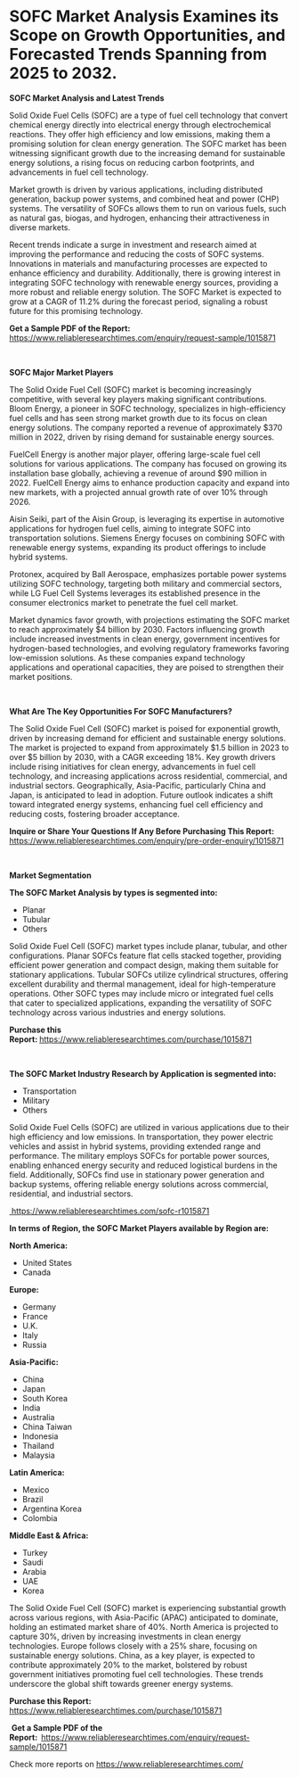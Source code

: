 <p><h1>SOFC Market Analysis Examines its Scope on Growth Opportunities, and Forecasted Trends Spanning from 2025 to 2032.</h1></p><p><strong>SOFC Market Analysis and Latest Trends</strong></p>
<p><p>Solid Oxide Fuel Cells (SOFC) are a type of fuel cell technology that convert chemical energy directly into electrical energy through electrochemical reactions. They offer high efficiency and low emissions, making them a promising solution for clean energy generation. The SOFC market has been witnessing significant growth due to the increasing demand for sustainable energy solutions, a rising focus on reducing carbon footprints, and advancements in fuel cell technology.</p><p>Market growth is driven by various applications, including distributed generation, backup power systems, and combined heat and power (CHP) systems. The versatility of SOFCs allows them to run on various fuels, such as natural gas, biogas, and hydrogen, enhancing their attractiveness in diverse markets.</p><p>Recent trends indicate a surge in investment and research aimed at improving the performance and reducing the costs of SOFC systems. Innovations in materials and manufacturing processes are expected to enhance efficiency and durability. Additionally, there is growing interest in integrating SOFC technology with renewable energy sources, providing a more robust and reliable energy solution. The SOFC Market is expected to grow at a CAGR of 11.2% during the forecast period, signaling a robust future for this promising technology.</p></p>
<p><strong>Get a Sample PDF of the Report:&nbsp;</strong> <a href="https://www.reliableresearchtimes.com/enquiry/request-sample/1015871?utm_campaign=3227&utm_medium=2&utm_source=Github&utm_content=ia&utm_term=07042025&utm_id=sofc">https://www.reliableresearchtimes.com/enquiry/request-sample/1015871</a></p>
<p>&nbsp;</p>
<p><strong>SOFC Major Market Players</strong></p>
<p><p>The Solid Oxide Fuel Cell (SOFC) market is becoming increasingly competitive, with several key players making significant contributions. Bloom Energy, a pioneer in SOFC technology, specializes in high-efficiency fuel cells and has seen strong market growth due to its focus on clean energy solutions. The company reported a revenue of approximately $370 million in 2022, driven by rising demand for sustainable energy sources.</p><p>FuelCell Energy is another major player, offering large-scale fuel cell solutions for various applications. The company has focused on growing its installation base globally, achieving a revenue of around $90 million in 2022. FuelCell Energy aims to enhance production capacity and expand into new markets, with a projected annual growth rate of over 10% through 2026.</p><p>Aisin Seiki, part of the Aisin Group, is leveraging its expertise in automotive applications for hydrogen fuel cells, aiming to integrate SOFC into transportation solutions. Siemens Energy focuses on combining SOFC with renewable energy systems, expanding its product offerings to include hybrid systems.</p><p>Protonex, acquired by Ball Aerospace, emphasizes portable power systems utilizing SOFC technology, targeting both military and commercial sectors, while LG Fuel Cell Systems leverages its established presence in the consumer electronics market to penetrate the fuel cell market.</p><p>Market dynamics favor growth, with projections estimating the SOFC market to reach approximately $4 billion by 2030. Factors influencing growth include increased investments in clean energy, government incentives for hydrogen-based technologies, and evolving regulatory frameworks favoring low-emission solutions. As these companies expand technology applications and operational capacities, they are poised to strengthen their market positions.</p></p>
<p>&nbsp;</p>
<p><strong>What Are The Key Opportunities For SOFC Manufacturers?</strong></p>
<p><p>The Solid Oxide Fuel Cell (SOFC) market is poised for exponential growth, driven by increasing demand for efficient and sustainable energy solutions. The market is projected to expand from approximately $1.5 billion in 2023 to over $5 billion by 2030, with a CAGR exceeding 18%. Key growth drivers include rising initiatives for clean energy, advancements in fuel cell technology, and increasing applications across residential, commercial, and industrial sectors. Geographically, Asia-Pacific, particularly China and Japan, is anticipated to lead in adoption. Future outlook indicates a shift toward integrated energy systems, enhancing fuel cell efficiency and reducing costs, fostering broader acceptance.</p></p>
<p><strong>Inquire or Share Your Questions If Any Before Purchasing This Report:</strong> <a href="https://www.reliableresearchtimes.com/enquiry/pre-order-enquiry/1015871?utm_campaign=3227&utm_medium=2&utm_source=Github&utm_content=ia&utm_term=07042025&utm_id=sofc">https://www.reliableresearchtimes.com/enquiry/pre-order-enquiry/1015871</a></p>
<p>&nbsp;</p>
<p><strong>Market Segmentation</strong></p>
<p><strong>The SOFC Market Analysis by types is segmented into:</strong></p>
<p><ul><li>Planar</li><li>Tubular</li><li>Others</li></ul></p>
<p><p>Solid Oxide Fuel Cell (SOFC) market types include planar, tubular, and other configurations. Planar SOFCs feature flat cells stacked together, providing efficient power generation and compact design, making them suitable for stationary applications. Tubular SOFCs utilize cylindrical structures, offering excellent durability and thermal management, ideal for high-temperature operations. Other SOFC types may include micro or integrated fuel cells that cater to specialized applications, expanding the versatility of SOFC technology across various industries and energy solutions.</p></p>
<p><strong>Purchase this Report:&nbsp;</strong><a href="https://www.reliableresearchtimes.com/purchase/1015871?utm_campaign=3227&utm_medium=2&utm_source=Github&utm_content=ia&utm_term=07042025&utm_id=sofc">https://www.reliableresearchtimes.com/purchase/1015871</a></p>
<p>&nbsp;</p>
<p><strong>The SOFC Market Industry Research by Application is segmented into:</strong></p>
<p><ul><li>Transportation</li><li>Military</li><li>Others</li></ul></p>
<p><p>Solid Oxide Fuel Cells (SOFC) are utilized in various applications due to their high efficiency and low emissions. In transportation, they power electric vehicles and assist in hybrid systems, providing extended range and performance. The military employs SOFCs for portable power sources, enabling enhanced energy security and reduced logistical burdens in the field. Additionally, SOFCs find use in stationary power generation and backup systems, offering reliable energy solutions across commercial, residential, and industrial sectors.</p></p>
<p><a href="https://www.reliableresearchtimes.com/sofc-r1015871?utm_campaign=3227&utm_medium=2&utm_source=Github&utm_content=ia&utm_term=07042025&utm_id=sofc">&nbsp;https://www.reliableresearchtimes.com/sofc-r1015871</a></p>
<p><strong>In terms of Region, the SOFC Market Players available by Region are:</strong></p>
<p>
    <p> <strong> North America: </strong>
        <ul>
            <li>United States</li>
            <li>Canada</li>
        </ul>
        </p> 
    <p> <strong> Europe: </strong>
        <ul>
            <li>Germany</li>
            <li>France</li>
            <li>U.K.</li>
            <li>Italy</li>
            <li>Russia</li>
        </ul>
        </p> 
    <p> <strong> Asia-Pacific: </strong>
        <ul>
            <li>China</li>
            <li>Japan</li>
            <li>South Korea</li>
            <li>India</li>
            <li>Australia</li>
            <li>China Taiwan</li>
            <li>Indonesia</li>
            <li>Thailand</li>
            <li>Malaysia</li>
        </ul>
        </p> 
    <p> <strong> Latin America: </strong>
        <ul>
            <li>Mexico</li>
            <li>Brazil</li>
            <li>Argentina Korea</li>
            <li>Colombia</li>
        </ul>
        </p> 
    <p> <strong> Middle East & Africa: </strong>
        <ul>
            <li>Turkey</li>
            <li>Saudi</li>
            <li>Arabia</li>
            <li>UAE</li>
            <li>Korea</li>
        </ul>
    </p>
    </p>
<p><p>The Solid Oxide Fuel Cell (SOFC) market is experiencing substantial growth across various regions, with Asia-Pacific (APAC) anticipated to dominate, holding an estimated market share of 40%. North America is projected to capture 30%, driven by increasing investments in clean energy technologies. Europe follows closely with a 25% share, focusing on sustainable energy solutions. China, as a key player, is expected to contribute approximately 20% to the market, bolstered by robust government initiatives promoting fuel cell technologies. These trends underscore the global shift towards greener energy systems.</p></p>
<p><strong>Purchase this Report: </strong><a href="https://www.reliableresearchtimes.com/purchase/1015871?utm_campaign=3227&utm_medium=2&utm_source=Github&utm_content=ia&utm_term=07042025&utm_id=sofc">https://www.reliableresearchtimes.com/purchase/1015871</a></p>
<p>&nbsp;<strong>Get a Sample PDF of the Report:&nbsp;&nbsp;</strong><a href="https://www.reliableresearchtimes.com/enquiry/request-sample/1015871?utm_campaign=3227&utm_medium=2&utm_source=Github&utm_content=ia&utm_term=07042025&utm_id=sofc">https://www.reliableresearchtimes.com/enquiry/request-sample/1015871</a></p>
<p><strong></strong></p>
<p>Check more reports on <a href="https://www.reliableresearchtimes.com/?utm_campaign=3227&utm_medium=2&utm_source=Github&utm_content=ia&utm_term=07042025&utm_id=sofc">https://www.reliableresearchtimes.com/</a></p>